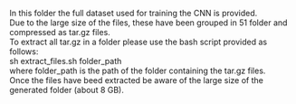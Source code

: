 In this folder the full dataset used for training the CNN is provided.</br>
Due to the large size of the files, these have been grouped in 51 folder and compressed as tar.gz files. </br>
To extract all tar.gz in a folder please use the bash script provided as follows:</br>
            sh extract_files.sh folder_path</br>
where folder_path is the path of the folder containing the tar.gz files. </br>
Once the files have beed extracted be aware of the large size of the generated folder (about 8 GB).
